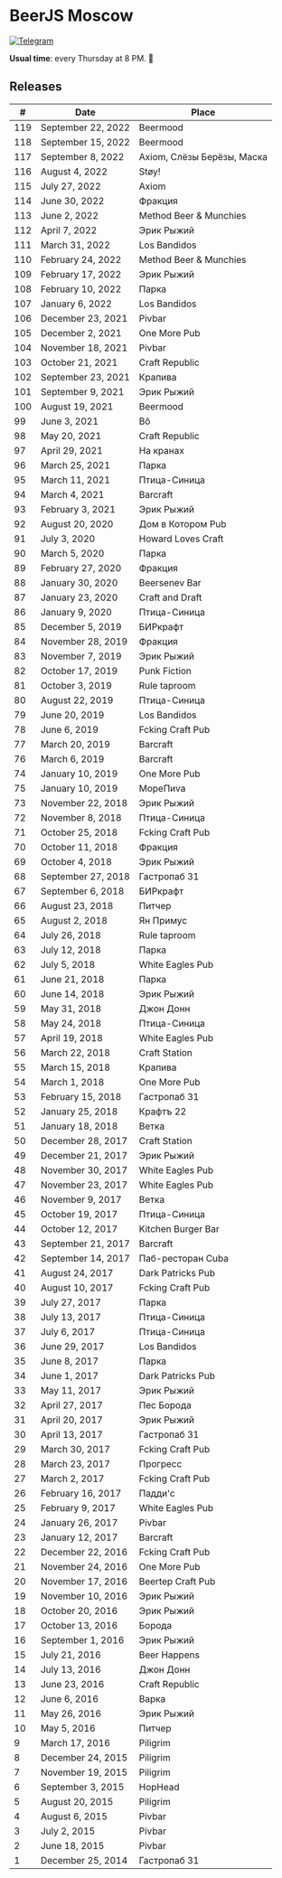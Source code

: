 # BeerJS Moscow

[![Telegram](https://img.shields.io/badge/telegram-join%20chat-blue.svg?style=flat)](https://telegram.me/beerjs_moscow)

**Usual time**: every Thursday at 8 PM. :beers:

## Releases

| #   | Date               | Place                      |
|-----|--------------------|----------------------------|
| 119 | September 22, 2022 | Beermood                   |
| 118 | September 15, 2022 | Beermood                   |
| 117 | September 8, 2022  | Axiom, Слёзы Берёзы, Маска |
| 116 | August 4, 2022     | Støy!                      |
| 115 | July 27, 2022      | Axiom                      |
| 114 | June 30, 2022      | Фракция                    |
| 113 | June 2, 2022       | Method Beer & Munchies     |
| 112 | April 7, 2022      | Эрик Рыжий                 |
| 111 | March 31, 2022     | Los Bandidos               |
| 110 | February 24, 2022  | Method Beer & Munchies     |
| 109 | February 17, 2022  | Эрик Рыжий                 |
| 108 | February 10, 2022  | Парка                      |
| 107 | January 6, 2022    | Los Bandidos               |
| 106 | December 23, 2021  | Pivbar                     |
| 105 | December 2, 2021   | One More Pub               |
| 104 | November 18, 2021  | Pivbar                     |
| 103 | October 21, 2021   | Craft Republic             |
| 102 | September 23, 2021 | Крапива                    |
| 101 | September 9, 2021  | Эрик Рыжий                 |
| 100 | August 19, 2021    | Beermood                   |
| 99  | June 3, 2021       | Bô                         |
| 98  | May 20, 2021       | Craft Republic             |
| 97  | April 29, 2021     | На кранах                  |
| 96  | March 25, 2021     | Парка                      |
| 95  | March 11, 2021     | Птица-Синица               |
| 94  | March 4, 2021      | Barcraft                   |
| 93  | February 3, 2021   | Эрик Рыжий                 |
| 92  | August 20, 2020    | Дом в Котором Pub          |
| 91  | July 3, 2020       | Howard Loves Craft         |
| 90  | March 5, 2020      | Парка                      |
| 89  | February 27, 2020  | Фракция                    |
| 88  | January 30, 2020   | Beersenev Bar              |
| 87  | January 23, 2020   | Craft and Draft            |
| 86  | January 9, 2020    | Птица-Синица               |
| 85  | December 5, 2019   | БИРкрафт                   |
| 84  | November 28, 2019  | Фракция                    |
| 83  | November 7, 2019   | Эрик Рыжий                 |
| 82  | October 17, 2019   | Punk Fiction               |
| 81  | October 3, 2019    | Rule taproom               |
| 80  | August 22, 2019    | Птица-Синица               |
| 79  | June 20, 2019      | Los Bandidos               |
| 78  | June 6, 2019       | Fcking Craft Pub           |
| 77  | March 20, 2019     | Barcraft                   |
| 76  | March 6, 2019      | Barcraft                   |
| 74  | January 10, 2019   | One More Pub               |
| 75  | January 10, 2019   | МореПиva                   |
| 73  | November 22, 2018  | Эрик Рыжий                 |
| 72  | November 8, 2018   | Птица-Синица               |
| 71  | October 25, 2018   | Fcking Craft Pub           |
| 70  | October 11, 2018   | Фракция                    |
| 69  | October 4, 2018    | Эрик Рыжий                 |
| 68  | September 27, 2018 | Гастропаб 31               |
| 67  | September 6, 2018  | БИРкрафт                   |
| 66  | August 23, 2018    | Питчер                     |
| 65  | August 2, 2018     | Ян Примус                  |
| 64  | July 26, 2018      | Rule taproom               |
| 63  | July 12, 2018      | Парка                      |
| 62  | July 5, 2018       | White Eagles Pub           |
| 61  | June 21, 2018      | Парка                      |
| 60  | June 14, 2018      | Эрик Рыжий                 |
| 59  | May 31, 2018       | Джон Донн                  |
| 58  | May 24, 2018       | Птица-Синица               |
| 57  | April 19, 2018     | White Eagles Pub           |
| 56  | March 22, 2018     | Craft Station              |
| 55  | March 15, 2018     | Крапива                    |
| 54  | March 1, 2018      | One More Pub               |
| 53  | February 15, 2018  | Гастропаб 31               |
| 52  | January 25, 2018   | Крафтъ 22                  |
| 51  | January 18, 2018   | Ветка                      |
| 50  | December 28, 2017  | Craft Station              |
| 49  | December 21, 2017  | Эрик Рыжий                 |
| 48  | November 30, 2017  | White Eagles Pub           |
| 47  | November 23, 2017  | White Eagles Pub           |
| 46  | November 9, 2017   | Ветка                      |
| 45  | October 19, 2017   | Птица-Синица               |
| 44  | October 12, 2017   | Kitchen Burger Bar         |
| 43  | September 21, 2017 | Barcraft                   |
| 42  | September 14, 2017 | Паб-ресторан Cuba          |
| 41  | August 24, 2017    | Dark Patricks Pub          |
| 40  | August 10, 2017    | Fcking Craft Pub           |
| 39  | July 27, 2017      | Парка                      |
| 38  | July 13, 2017      | Птица-Синица               |
| 37  | July 6, 2017       | Птица-Синица               |
| 36  | June 29, 2017      | Los Bandidos               |
| 35  | June 8, 2017       | Парка                      |
| 34  | June 1, 2017       | Dark Patricks Pub          |
| 33  | May 11, 2017       | Эрик Рыжий                 |
| 32  | April 27, 2017     | Пес Борода                 |
| 31  | April 20, 2017     | Эрик Рыжий                 |
| 30  | April 13, 2017     | Гастропаб 31               |
| 29  | March 30, 2017     | Fcking Craft Pub           |
| 28  | March 23, 2017     | Прогресс                   |
| 27  | March 2, 2017      | Fcking Craft Pub           |
| 26  | February 16, 2017  | Падди'с                    |
| 25  | February 9, 2017   | White Eagles Pub           |
| 24  | January 26, 2017   | Pivbar                     |
| 23  | January 12, 2017   | Barcraft                   |
| 22  | December 22, 2016  | Fcking Craft Pub           |
| 21  | November 24, 2016  | One More Pub               |
| 20  | November 17, 2016  | Beertep Craft Pub          |
| 19  | November 10, 2016  | Эрик Рыжий                 |
| 18  | October 20, 2016   | Эрик Рыжий                 |
| 17  | October 13, 2016   | Борода                     |
| 16  | September 1, 2016  | Эрик Рыжий                 |
| 15  | July 21, 2016      | Beer Happens               |
| 14  | July 13, 2016      | Джон Донн                  |
| 13  | June 23, 2016      | Craft Republic             |
| 12  | June 6, 2016       | Варка                      |
| 11  | May 26, 2016       | Эрик Рыжий                 |
| 10  | May 5, 2016        | Питчер                     |
| 9   | March 17, 2016     | Piligrim                   |
| 8   | December 24, 2015  | Piligrim                   |
| 7   | November 19, 2015  | Piligrim                   |
| 6   | September 3, 2015  | HopHead                    |
| 5   | August 20, 2015    | Piligrim                   |
| 4   | August 6, 2015     | Pivbar                     |
| 3   | July 2, 2015       | Pivbar                     |
| 2   | June 18, 2015      | Pivbar                     |
| 1   | December 25, 2014  | Гастропаб 31               |

